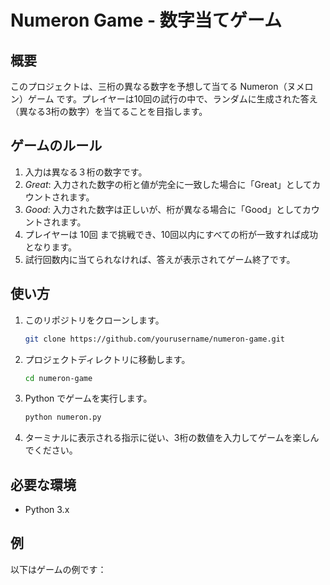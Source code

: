 # Numeron Game - 数字当てゲーム
## 概要
このプロジェクトは、三桁の異なる数字を予想して当てる Numeron（ヌメロン）ゲーム です。プレイヤーは10回の試行の中で、ランダムに生成された答え（異なる3桁の数字）を当てることを目指します。
## ゲームのルール
1. 入力は異なる３桁の数字です。
2. *Great*: 入力された数字の桁と値が完全に一致した場合に「Great」としてカウントされます。
3. *Good*: 入力された数字は正しいが、桁が異なる場合に「Good」としてカウントされます。
4. プレイヤーは 10回 まで挑戦でき、10回以内にすべての桁が一致すれば成功となります。
5. 試行回数内に当てられなければ、答えが表示されてゲーム終了です。
## 使い方
1. このリポジトリをクローンします。
    ```bash
    git clone https://github.com/yourusername/numeron-game.git
    ```

2. プロジェクトディレクトリに移動します。
    ```bash
    cd numeron-game
    ```

3. Python でゲームを実行します。
    ```bash
    python numeron.py
    ```

4. ターミナルに表示される指示に従い、3桁の数値を入力してゲームを楽しんでください。

## 必要な環境
- Python 3.x

## 例
以下はゲームの例です：
